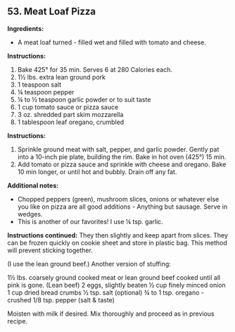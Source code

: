 ## 53. Meat Loaf Pizza

**Ingredients:**
- A meat loaf turned - filled wet and filled with tomato and cheese.

**Instructions:**
1. Bake 425° for 35 min. Serves 6 at 280 Calories each.
2. 1½ lbs. extra lean ground pork
3. 1 teaspoon salt
4. ¼ teaspoon pepper
5. ¼ to ½ teaspoon garlic powder or to suit taste
6. 1 cup tomato sauce or pizza sauce
7. 3 oz. shredded part skim mozzarella
8. 1 tablespoon leaf oregano, crumbled

**Instructions:**
1. Sprinkle ground meat with salt, pepper, and garlic powder. Gently pat into a 10-inch pie plate, building the rim. Bake in hot oven (425°) 15 min.
2. Add tomato or pizza sauce and sprinkle with cheese and oregano. Bake 10 min longer, or until hot and bubbly. Drain off any fat.

**Additional notes:**
- Chopped peppers (green), mushroom slices, onions or whatever else you like on pizza are all good additions - Anything but sausage. Serve in wedges.
- This is another of our favorites! I use ¼ tsp. garlic.

**Instructions continued:**
They then slightly and keep apart from slices. They can be frozen quickly on cookie sheet and store in plastic bag. This method will prevent sticking together.

(I use the lean ground beef.) Another version of stuffing:

1½ lbs. coarsely ground cooked meat or lean ground beef cooked until all pink is gone. (Lean beef)
2 eggs, slightly beaten
½ cup finely minced onion
1 cup dried bread crumbs
½ tsp. salt (optional)
¾ to 1 tsp. oregano - crushed
1/8 tsp. pepper (salt & taste)

Moisten with milk if desired. Mix thoroughly and proceed as in previous recipe.